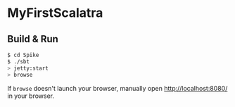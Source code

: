 # MyFirstScalatra #

## Build & Run ##

```sh
$ cd Spike
$ ./sbt
> jetty:start
> browse
```

If `browse` doesn't launch your browser, manually open [http://localhost:8080/](http://localhost:8080/) in your browser.
